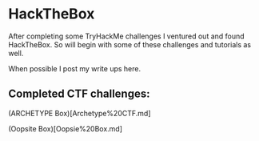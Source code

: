 # HackTheBox

After completing some TryHackMe challenges I ventured out and found HackTheBox.
So will begin with some of these challenges and tutorials as well.

When possible I post my write ups here.

## Completed CTF challenges:

(ARCHETYPE Box)[Archetype%20CTF.md]

(Oopsite Box)[Oopsie%20Box.md]